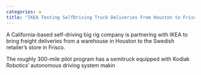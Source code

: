 ```yaml
---
categories: a
title: "IKEA Testing SelfDriving Truck Deliveries From Houston to Frisco"
---
```


A California-based self-driving big rig company is partnering with IKEA to bring freight deliveries from a warehouse in Houston to the Swedish retailer&#8217;s store in Frisco.



The roughly 300-mile pilot program has a semitruck equipped with Kodiak Robotics&#8217; autonomous driving system makin
